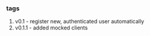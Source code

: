 ### tags
1. v0.1 - register new, authenticated user automatically
2. v0.1.1 - added mocked clients

